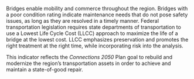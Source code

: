Bridges enable mobility and commerce throughout the region. Bridges with a poor condition rating indicate maintenance needs that do not pose safety issues, as long as they are resolved in a timely manner. Federal transportation legislation requires state departments of transportation to use a Lowest Life Cycle Cost (LLCC) approach to maximize the life of a bridge at the lowest cost. LLCC emphasizes preservation and promotes the right treatment at the right time, while incorporating risk into the analysis. 

This indicator reflects the _Connections 2050_ Plan goal to rebuild and modernize the region’s transportation assets in order to achieve and maintain a state-of-good repair.